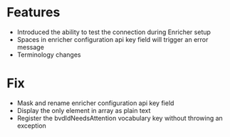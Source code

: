 # Features
- Introduced the ability to test the connection during Enricher setup
- Spaces in enricher configuration api key field will trigger an error message
- Terminology changes

# Fix
- Mask and rename enricher configuration api key field
- Display the only element in array as plain text
- Register the bvdIdNeedsAttention vocabulary key without throwing an exception